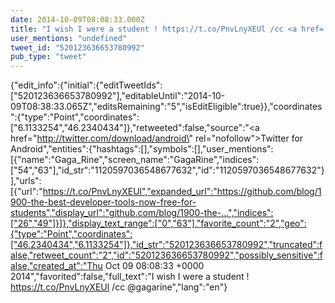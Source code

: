 ```yaml
---
date: 2014-10-09T08:08:33.000Z
title: "I wish I were a student ! https://t.co/PnvLnyXEUl /cc <a href='http://twitter.com/gagarine'>@gagarine</a>″"
user_mentions: "undefined"
tweet_id: "520123636653780992"
pub_type: "tweet"
---
```

{"edit_info":{"initial":{"editTweetIds":["520123636653780992"],"editableUntil":"2014-10-09T08:38:33.065Z","editsRemaining":"5","isEditEligible":true}},"coordinates":{"type":"Point","coordinates":["6.1133254","46.2340434"]},"retweeted":false,"source":"<a href=\"http://twitter.com/download/android\" rel=\"nofollow\">Twitter for Android</a>","entities":{"hashtags":[],"symbols":[],"user_mentions":[{"name":"Gaga_Rine","screen_name":"GagaRine","indices":["54","63"],"id_str":"1120597036548677632","id":"1120597036548677632"}],"urls":[{"url":"https://t.co/PnvLnyXEUl","expanded_url":"https://github.com/blog/1900-the-best-developer-tools-now-free-for-students","display_url":"github.com/blog/1900-the-…","indices":["26","49"]}]},"display_text_range":["0","63"],"favorite_count":"2","geo":{"type":"Point","coordinates":["46.2340434","6.1133254"]},"id_str":"520123636653780992","truncated":false,"retweet_count":"2","id":"520123636653780992","possibly_sensitive":false,"created_at":"Thu Oct 09 08:08:33 +0000 2014","favorited":false,"full_text":"I wish I were a student ! https://t.co/PnvLnyXEUl /cc @gagarine","lang":"en"}
